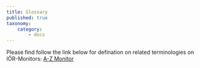 ```yaml
---
title: Glossary
published: true
taxonomy:
    category:
        - docs
---
```


 Please find follow the link below for defination on related terminologies on IÖR-Monitors:
[A-Z Monitor](https://www.ioer-monitor.de/en/methodology/glossary/a/)
